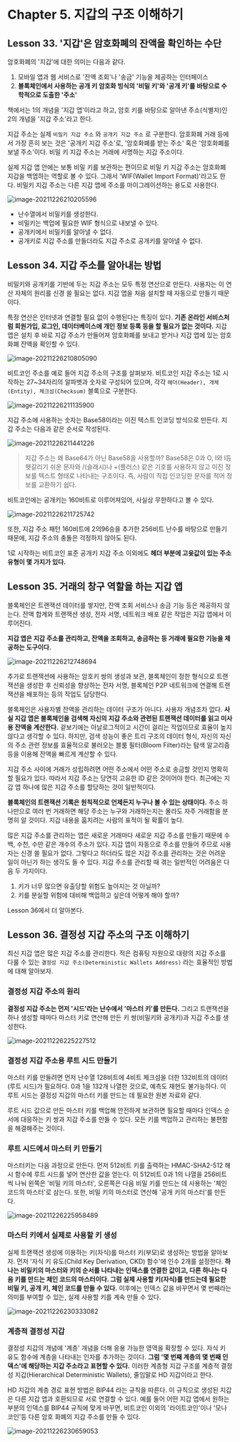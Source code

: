 # Chapter 5. 지갑의 구조 이해하기

## Lesson 33. '지갑'은 암호화폐의 잔액을 확인하는 수단

암호화폐의 '지갑'에 대한 의미는 다음과 같다.

1. 모바일 앱과 웹 서비스로 '잔액 조회'나 '송금' 기능을 제공하는 인터페이스
2. **블록체인에서 사용하는 공개 키 암호화 빙식의 '비밀 키'와 '공개 키'를 바탕으로 수학적으로 도출한 '주소'**

책에서는 1의 개념을 '지갑 앱'이라고 하고, 암호 키를 바탕으로 알아낸 주소(식별자)인 2의 개념을 '지갑 주소'라고 한다.



지갑 주소는 실제 `비밀키 지갑 주소` 와 `공개키 지갑 주소` 로 구분한다. 암호화폐 거래 등에서 가장 흔히 보는 것은 '공개키 지갑 주소'로, '암호화폐를 받는 주소' 혹은 '암호화폐를 보낼 주소'이다. 비밀 키 지갑 주소는 거래에 서명하는 지갑 주소이다.

실제 지갑 앱 안에는 보통 비밀 키를 보관하는 편이므로 비밀 키 지갑 주소는 암호화폐 지갑을 백엽하는 역할로 볼 수 있다. 그래서 'WIF(Wallet Import Format)'라고도 한다. 비밀키 지갑 주소는 다른 지갑 앱에 주소를 마이그레이션하는 용도로 사용한다.

![image-20211226210205596](images/image-20211226210205596.png)

- 난수열에서 비밀키를 생성한다.
- 비밀키는 백업에 필요한 WIF 형식으로 내보낼 수 있다.
- 공개키에서 비밀키를 알아낼 수 없다.
- 공개키로 지갑 주소를 만들더라도 지갑 주소로 공개키를 알아낼 수 없다.



## Lesson 34. 지갑 주소를 알아내는 방법

비밀키와 공개키를 기반에 두는 지갑 주소는 모두 특정 연산으로 만든다. 사용자는 이 연산 자체의 원리를 신경 쓸 필요는 없다. 지갑 앱을 처음 설치할 때 자동으로 만들기 때문이다.

특정 연산은 인터넷과 연결할 필요 없이 수행된다는 특징이 있다. **기존 온라인 서비스처럼 회원가입, 로그인, 데이터베이스에 개인 정보 등록 등을 할 필요가 없는 것이다.** 지갑 앱은 설치 후 바로 지갑 주소가 만들어져 암호화폐를 보내고 받거나 지갑 앱에 있는 암호화폐 잔액을 확인할 수 있다.

![image-20211226210805090](images/image-20211226210805090.png)



비트코인 주소를 예로 들어 지갑 주소의 구조를 살펴보자. 비트코인 지갑 주소는 1로 시작하는 27~34자리의 알파벳과 숫자로 구성되어 있으며, 각각 `헤더(Header), 개체(Entity), 체크섬(Checksum)` 블록으로 구분한다.

![image-20211226211135900](images/image-20211226211135900.png)

지갑 주소에 사용하는 숫자는 Base58이라는 이진 텍스트 인코딩 방식으로 만든다. 지갑 주소는 다음과 같은 순서로 작성된다.

![image-20211226211441226](images/image-20211226211441226.png)

> 지갑 주소는 왜 Base64가 아닌 Base58을 사용할까? Base58은 0과 O, I와 l등 헷갈리기 쉬운 문자와 /(슬래시)나 +(플러스) 같은 기호를 사용하지 않고 이진 정보를 텍스트 형태로 나타내는 구조이다. 즉, 사람이 직접 인코딩한 문자를 적어 정보를 교환하기 쉽다.



비트코인에는 공개키는 160비트로 이루어져있어, 사실상 무한하다고 볼 수 있다.

![image-20211226211725742](images/image-20211226211725742.png)

또한, 지갑 주소 패턴 160비트에 2의96승을 추가한 256비트 난수를 바탕으로 만들기 때문에, 지갑 주소의 충돌은 걱정하지 않아도 된다.



1로 시작하는 비트코인 표준 공개키 지갑 주소 이외에도 **헤더 부분에 고윳값이 있는 주소 유형이 몇 가지가 있다.**



## Lesson 35. 거래의 창구 역할을 하는 지갑 앱

블록체인은 트랜잭션 데이터를 쌓지만, 잔액 조회 서비스나 송금 기능 등은 제공하지 않는다. 잔액 합계와 트랜잭션 생성, 전자 서명, 네트워크 배포 같은 작업은 지갑 앱에서 이루어진다.

**지갑 앱은 지갑 주소를 관리하고, 잔액을 조회하고, 송금하는 등 거래에 필요한 기능을 제공하는 도구이다.**

![image-20211226212748694](images/image-20211226212748694.png)

추가로 트랜잭션에 사용하는 암호키 쌍의 생성과 보관, 블록체인이 정한 형식으로 트랜잭션을 생성한 후 신뢰성을 향상하는 전자 서명, 블록체인 P2P 네트워크에 연결해 트랜잭션을 배포하는 등의 작업도 담당한다.



블록체인은 사용자별 잔액을 관리하는 데이터 구조가 아니다. 사용자 개념조차 없다. **사실 지갑 앱은 블록체인을 검색해 자신의 지갑 주소와 관련된 트랜잭션 데이터를 읽고 미사용 잔액을 계산한다.** 겉보기에는 아날로그적이고 시간이 걸리는 작업이므로 효율이 높지 않다고 생각할 수 있다. 하지만, 검색 성능이 좋은 트리 구조의 데이터 형식, 자신의 자신의 주소 관련 정보를 효율적으로 불러오는 블룸 필터(Bloom Filter)라는 탐색 알고리즘 등을 이용해 잔액을 빠르게 계산할 수 있다.



지갑 주소 사이에 거래가 성립하려면 어떤 주소에서 어떤 주소로 송금할 것인지 명확히 할 필요가 있다. 따라서 지갑 주소는 당연히 고유한 ID 같은 것이어야 한다. 최근에는 지갑 앱 하나에 많은 지갑 주소를 할당하는 것이 일반적이다.

**블록체인의 트랜잭션 기록은 원칙적으로 언제든지 누구나 볼 수 있는 상태이다.** 주소 하나만으로 여러 번 거래하면 해당 주소는 누구와 거래하는지는 몰라도 자주 거래함을 분명히 알 것이다. 지갑 내용을 훔치려는 사람의 표적이 될 확률이 높다.

많은 지갑 주소를 관리하는 앱은 새로운 거래마다 새로운 지갑 주소를 만들기 때문에 수백, 수천, 수만 같은 개수의 주소가 있다. 지갑 앱이 자동으로 주소를 만들어 주므로 사용자는 신경 쓸 필요가 없다. 그렇다고 하더라도 많은 지갑 주소를 관리하는 것은 어려운 일이 아닌가 하는 생각도 들 수 있다. 지갑 주소를 관리할 때 겪는 일반적인 어려움은 다음 두 가지이다.

1. 키가 너무 많으면 유출당할 위험도 높아지는 것 아닐까?
2. 키를 분실할 위험에 대비해 백업하고 싶은데 어떻게 해야 할까?

Lesson 36에서 더 알아본다.



## Lesson 36. 결정성 지갑 주소의 구조 이해하기

최신 지갑 앱은 많은 지갑 주소를 관리한다. 적은 컴퓨팅 자원으로 대량의 지갑 주소를 다룰 수 있는 `결정성 지갑 주소(Deterministic Wallets Address)` 라는 효율적인 방법에 대해 알아보자.

### 결정성 지갑 주소의 원리

**결정성 지갑 주소는 먼저 '시드'라는 난수에서 '마스터 키'를 만든다.** 그리고 트랜잭션을 하나 생성할 때마다 마스터 키로 연산해 만든 키 쌍(비밀키와 공개키)과 지갑 주소를 생성한다.

![image-20211226225227512](images/image-20211226225227512.png)

### 결정성 지갑 주소용 루트 시드 만들기

마스터 키를 만들려면 먼저 난수열 128비트에 4비트 체크섬을 더한 132비트의 데이터(루트 시드)가 필요하다. 0과 1을 132개 나열한 것으로, 예측도 재현도 불가능하다. 이 루트 시드는 결정성 지갑의 마스터 키를 만드는 데 필요한 원본 자료와 같다.

루트 시드 값으로 만든 마스터 키를 백업해 안전하게 보관하면 필요할 때마다 인덱스 순서에 대응하는 키 쌍과 지갑 주소를 만들 수 있다. 모든 키를 백업하고 관리하는 불편함을 해결해주는 것이다.

### 루트 시드에서 마스터 키 만들기

마스터키는 다음 과정으로 만든다. 먼저 512비트 키를 출력하는 HMAC-SHA2-512 해시 함수에 루트 시드를 넣어 연산한 값을 얻는다. 이 512비트 0과 1의 나열을 256비트씩 나눠 왼쪽은 '비밀 키의 마스터', 오른쪽은 다음 비밀 키를 만드는 데 사용하는 '체인 코드의 마스터'로 삼는다. 또한, 비밀 키의 마스터로 연산해 '공개 키의 마스터'를 만든다.

![image-20211226225958489](images/image-20211226225958489.png)

### 마스터 키에서 실제로 사용할 키 생성

실제 트랜잭션 생성에 이용하는 키(자식)를 마스터 키(부모)로 생성하는 방법을 알아보자. 먼저 '자식 키 유도(Child Key Derivation, CKD) 함수'에 인수 2개를 설정한다. **하나는 비밀키의 마스터와 키의 순서를 나타내는 인덱스를 연결한 값이고, 다른 하나는 다음 키를 만드는 체인 코드의 마스터이다. 그럼 실제 사용할 키(자식)를 만드는데 필요한 비밀 키, 공개 키, 체인 코드를 만들 수 있다.** 이후에는 인덱스 값을 바꾸면서 몇 번째라는 의미를 부여할 수 있는, 실제 사용할 키를 계속 만들 수 있다.

![image-20211226230333082](images/image-20211226230333082.png)

### 계층적 결정성 지갑

결정성 지갑의 개념에 '계층' 개념을 더해 응용 가능한 영역을 확장할 수 있다. 자식 키 유도 함수에 계층을 나타내는 인자를 추가하는 것이다. **그럼 '몇 번째 계층의 몇 번째 인덱스'에 해당하는 지갑 주소라고 표현할 수 있다.** 이러한 계층형 지갑 구조를 계층적 결정성 지갑(Hierarchical Deterministic Wallets), 줄임말로 HD 지갑이라고 한다.

HD 지갑의 계층 경로 표현 방법은 BIP44 라는 규칙을 따른다. 이 규칙으로 생성된 지갑은 다른 지갑 앱과 호환되므로 서로 연결할 수 있다. 예를 들어 어떤 지갑 앱에서 원하는 부분의 인덱스를 BIP44 규칙에 맞게 바꾸면, 비트코인 이외의 '라이트코인'이나 '모나코인'등 다른 암호 화폐의 지갑 주소를 만들 수 있다.

![image-20211226230659053](images/image-20211226230659053.png)